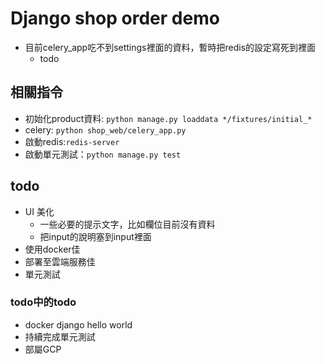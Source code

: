# Django shop order demo

* 目前celery_app吃不到settings裡面的資料，暫時把redis的設定寫死到裡面
    * todo

## 相關指令
* 初始化product資料: `python manage.py loaddata */fixtures/initial_*`
* celery: `python shop_web/celery_app.py `
* 啟動redis:`redis-server`
* 啟動單元測試：`python manage.py test`

## todo
* UI 美化
    * 一些必要的提示文字，比如欄位目前沒有資料
    * 把input的說明塞到input裡面 
* 使用docker佳
* 部署至雲端服務佳
* 單元測試

### todo中的todo
* docker django hello world
* 持續完成單元測試
* 部屬GCP